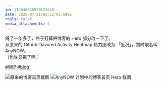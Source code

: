 ```yaml
---
id: 114946835979127639
date: 2025-07-31T08:12:03.609Z
reply: false
media_attachments: 2
---
```


鸽了一年多了，终于打算把博客的 Hero 部分改一下了。  
从原来的 Github-flavored Activity Heatmap 热力图改为 「近况」，暂时取名叫 AnyNOW。  
（也许又拖了呢：

[#WIP](https://e5n.cc/tags/WIP) [#blog](https://e5n.cc/tags/blog)

![原来的博客首页截图](https://files.e5n.cc/media_attachments/files/114/946/831/207/198/090/original/d4945cc6dbfae731.png)
![AnyNOW 计划中的博客首页 Hero 截图](https://files.e5n.cc/media_attachments/files/114/946/832/531/583/399/original/5aebbeef10e25398.png)
